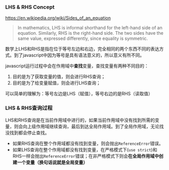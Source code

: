 ### LHS & RHS Concept

https://en.wikipedia.org/wiki/Sides_of_an_equation  

>In mathematics, LHS is informal shorthand for the left-hand side of an equation.
>Similarly, RHS is the right-hand side. The two sides have the same value,
>expressed differently, since equality is symmetric.

数学上LHS和RHS是指在位于等号左边和右边，完全相同的两个东西不同的表达方式。到了javascript中因为等号是具有语法意义的，所以意义有所不同。

javascript运行过程中会在作用域中**查找**变量，查找变量有两种不同目的：

1. 目的是为了获取变量的值，则会进行RHS查询；
2. 目的是为了给变量赋值，则会进行LHS查询；

可以简单的理解为：等号左边是LHS（赋值），等号右边的是RHS（读取值）

### LHS & RHS查询过程

LHS和RHS查询是在当前作用域中进行的，如果当前作用域中没有找到所需的变量，则会向上级作用域继续查询，最后到达全局作用域。到了全局作用域，无论找没找到都会停止查找。

- 如果RHS查询在整个作用域都没有找到变量，则会抛出`ReferenceError`错误。
- 如果LHS查询在整个作用域都没有找到变量，在严格模式下(`use strict`)和RHS一样会抛出`ReferenceError`错误；在非严格模式下则会**在全局作用域中创建一个变量（换句话说就是全局变量）**
